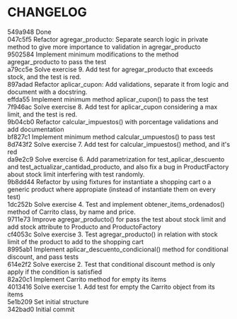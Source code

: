 # CHANGELOG

549a948 Done  
047c5f5 Refactor agregar_producto: Separate search logic in private method to give more importance to validation in agregar_producto  
9502584 Implement minimum modifications to the method agregar_producto to pass the test  
a79cc5e Solve exercise 9. Add test for agregar_producto that exceeds stock, and the test is red.  
897adad Refactor aplicar_cupon: Add validations, separate it from logic and document with a docstring.  
effda55 Implement minimum method aplicar_cupon() to pass the test  
7f946ac Solve exercise 8. Add test for aplicar_cupon considering a max limit, and the test is red.  
9b04cb0 Refactor calcular_impuestos() with porcentage validations and add documentation  
bf827c1 Implement minimum method calcular_umpuestos() to pass test  
8d743f2 Solve exercise 7. Add test for calcular_impuestos() method, and it's red  
da9e2c9 Solve exercise 6. Add parametrization for test_aplicar_descuento and test_actualizar_cantidad_producto, and also fix a bug in ProductFactory about stock limit interfering with test randomly.  
9b8dd44 Refactor by using fixtures for instantiate a shopping cart o a generic product where appropiate (instead of instantiate them on every test)  
1dc252b Solve exercise 4. Test and implement obtener_items_ordenados() method of Carrito class, by name and price.  
9711e73 Improve agregar_producto() for pass the test about stock limit and add stock attribute to Producto and ProductoFactory  
cf4053c Solve exercise 3. Test agregar_producto() in relation with stock limit of the product to add to the shopping cart  
8995ab1 Implement aplicar_descuento_condicional() method for conditional discount, and pass tests  
614e2f2 Solve exercise 2. Test that conditional discount method is only apply if the condition is satisfied  
82a20c1 Implement Carrito method for empty its items  
4013416 Solve exercise 1. Add test for empty the Carrito object from its items  
5e1b209 Set initial structure  
342bad0 Initial commit  
